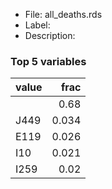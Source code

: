 

* File: all_deaths.rds
* Label: 
* Description: 

### Top 5 variables
| value   |   frac |
|:--------|-------:|
|         |  0.68  |
| J449    |  0.034 |
| E119    |  0.026 |
| I10     |  0.021 |
| I259    |  0.02  |
        